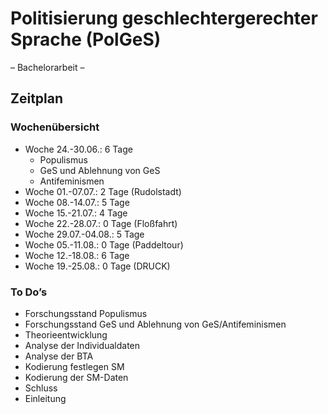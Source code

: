# Politisierung geschlechtergerechter Sprache (PolGeS)

– Bachelorarbeit –

## Zeitplan

### Wochenübersicht

- Woche 24.-30.06.: 6 Tage
  - Populismus
  - GeS und Ablehnung von GeS
  - Antifeminismen
- Woche 01.-07.07.: 2 Tage (Rudolstadt)
- Woche 08.-14.07.: 5 Tage
- Woche 15.-21.07.: 4 Tage
- Woche 22.-28.07.: 0 Tage (Floßfahrt)
- Woche 29.07.-04.08.: 5 Tage
- Woche 05.-11.08.: 0 Tage (Paddeltour)
- Woche 12.-18.08.: 6 Tage
- Woche 19.-25.08.: 0 Tage (DRUCK)

### To Do’s

- Forschungsstand Populismus
- Forschungsstand GeS und Ablehnung von GeS/Antifeminismen
- Theorieentwicklung
- Analyse der Individualdaten
- Analyse der BTA
- Kodierung festlegen SM
- Kodierung der SM-Daten
- Schluss
- Einleitung

